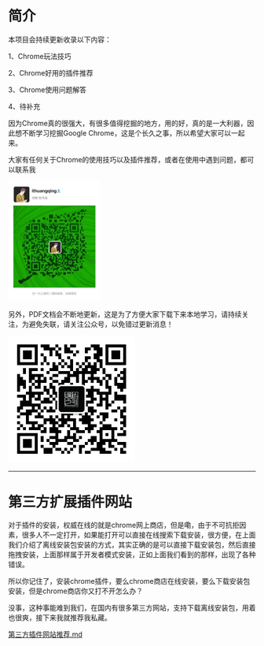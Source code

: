 # 简介

本项目会持续更新收录以下内容：

1、Chrome玩法技巧

2、Chrome好用的插件推荐

3、Chrome使用问题解答

4、待补充

因为Chrome真的很强大，有很多值得挖掘的地方，用的好，真的是一大利器，因此想不断学习挖掘Google Chrome，这是个长久之事，所以希望大家可以一起来。

大家有任何关于Chrome的使用技巧以及插件推荐，或者在使用中遇到问题，都可以联系我

<img src="README.assets/%E6%88%91%E7%9A%84%E5%BE%AE%E4%BF%A1-1573114863992.jpg" alt="我的微信" style="zoom:25%;" />

另外，PDF文档会不断地更新，这是为了方便大家下载下来本地学习，请持续关注，为避免失联，请关注公众号，以免错过更新消息！

![编码之外二维码（0.5）](README.assets/%E7%BC%96%E7%A0%81%E4%B9%8B%E5%A4%96%E4%BA%8C%E7%BB%B4%E7%A0%81%EF%BC%880.5%EF%BC%89.jpg)



------



# 第三方扩展插件网站

对于插件的安装，权威在线的就是chrome网上商店，但是嘞，由于不可抗拒因素，很多人不一定打开，如果能打开可以直接在线搜索下载安装，很方便，在上面我们介绍了离线安装包安装的方式，其实正确的是可以直接下载安装包，然后直接拖拽安装，上面那样属于开发者模式安装，正如上面我们看到的那样，出现了各种错误。

所以你记住了，安装chrome插件，要么chrome商店在线安装，要么下载安装包安装，但是chrome商店你又打不开怎么办？

没事，这种事能难到我们，在国内有很多第三方网站，支持下载离线安装包，用着也很爽，接下来我就推荐我私藏。

[第三方插件网站推荐.md](第三方插件网站推荐.md)

